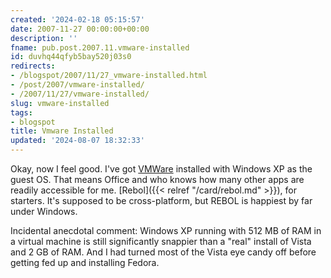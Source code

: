 ```yaml
---
created: '2024-02-18 05:15:57'
date: 2007-11-27 00:00:00+00:00
description: ''
fname: pub.post.2007.11.vmware-installed
id: duvhq44qfyb5bay520j03s0
redirects:
- /blogspot/2007/11/27_vmware-installed.html
- /post/2007/vmware-installed/
- /2007/11/27/vmware-installed/
slug: vmware-installed
tags:
- blogspot
title: Vmware Installed
updated: '2024-08-07 18:32:33'
---
```


Okay, now I feel good. I've got [VMWare](http://www.vmware.com/) installed with Windows XP as the guest OS. That means Office and who knows how many other apps are readily accessible for me. [Rebol]({{< relref "/card/rebol.md" >}}), for starters. It's supposed to be cross-platform, but REBOL is happiest by far under Windows.
<!--more-->

Incidental anecdotal comment: Windows XP running with 512 MB of RAM in a virtual machine is still significantly snappier than a "real" install of Vista and 2 GB of RAM. And I had turned most of the Vista eye candy off before getting fed up and installing Fedora.